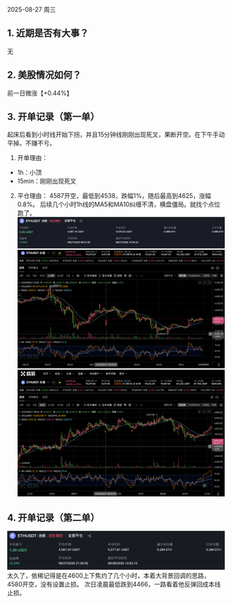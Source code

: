 2025-08-27 周三
## 1. 近期是否有大事？
无
## 2. 美股情况如何？
前一日微涨【+0.44%】
## 3. 开单记录（第一单）
起床后看到小时线开始下拐，并且15分钟线刚刚出现死叉，果断开空。在下午手动平掉。不赚不亏。
1. 开单理由：
- 1h：小顶
- 15min：刚刚出现死叉

2. 平仓理由：
4587开空，最低到4538，跌幅1%，随后最高到4625，涨幅0.8%。
后续几个小时1h线的MA5和MA10纠缠不清，横盘僵局。就找个点位跑了。
![img_14.png](img_14.png)
![img_15.png](img_15.png)
![img_16.png](img_16.png)

## 4. 开单记录（第二单）
![img_21.png](img_21.png)
太久了，依稀记得是在4600上下焦灼了几个小时，本着大背景回调的思路，4580开空，没有设置止损。
次日凌晨最低跌到4466，一路看着他反弹回成本线止损。
